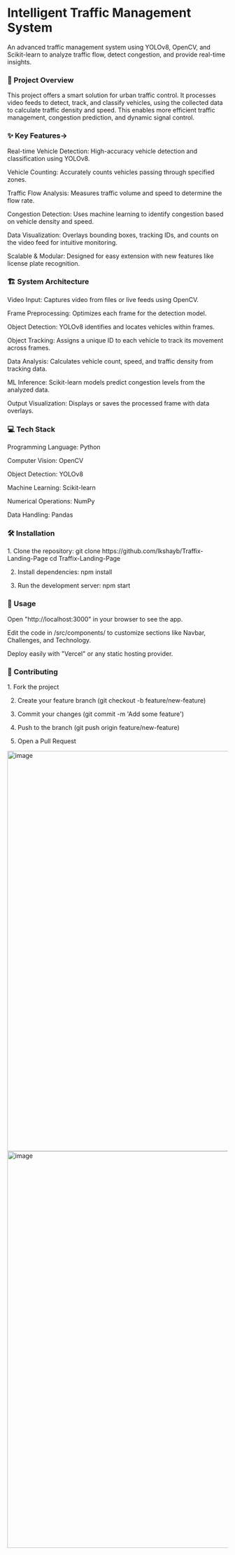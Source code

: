 <h1>Intelligent Traffic Management System</h1>

An advanced traffic management system using YOLOv8, OpenCV, and Scikit-learn to analyze traffic flow, detect congestion, and provide real-time insights.

<h3>🌟 Project Overview</h3>
This project offers a smart solution for urban traffic control. It processes video feeds to detect, track, and classify vehicles, using the collected data to calculate traffic density and speed. This enables more efficient traffic management, congestion prediction, and dynamic signal control.

<h3>✨ Key Features-></h3>

Real-time Vehicle Detection: High-accuracy vehicle detection and classification using YOLOv8.

Vehicle Counting: Accurately counts vehicles passing through specified zones.

Traffic Flow Analysis: Measures traffic volume and speed to determine the flow rate.

Congestion Detection: Uses machine learning to identify congestion based on vehicle density and speed.

Data Visualization: Overlays bounding boxes, tracking IDs, and counts on the video feed for intuitive monitoring.

Scalable & Modular: Designed for easy extension with new features like license plate recognition.

<h3>🏗️ System Architecture</h3>
Video Input: Captures video from files or live feeds using OpenCV.

Frame Preprocessing: Optimizes each frame for the detection model.

Object Detection: YOLOv8 identifies and locates vehicles within frames.

Object Tracking: Assigns a unique ID to each vehicle to track its movement across frames.

Data Analysis: Calculates vehicle count, speed, and traffic density from tracking data.

ML Inference: Scikit-learn models predict congestion levels from the analyzed data.

Output Visualization: Displays or saves the processed frame with data overlays.

<h3>💻 Tech Stack</h3>
Programming Language: Python

Computer Vision: OpenCV

Object Detection: YOLOv8

Machine Learning: Scikit-learn

Numerical Operations: NumPy

Data Handling: Pandas

<h3>🛠️ Installation</h3>
1. Clone the repository:
   git clone https://github.com/lkshayb/Traffix-Landing-Page
   cd Traffix-Landing-Page

2. Install dependencies:
   npm install

3. Run the development server:
   npm start

<h3>🚀 Usage</h3>
  Open "http://localhost:3000" in your browser to see the app.
  
  Edit the code in /src/components/ to customize sections like Navbar, Challenges, and Technology.
  
  Deploy easily with "Vercel" or any static hosting provider.

<h3>🤝 Contributing</h3>
  1. Fork the project
  
  2. Create your feature branch (git checkout -b feature/new-feature)
  
  3. Commit your changes (git commit -m 'Add some feature')
  
  4. Push to the branch (git push origin feature/new-feature)
  
  5. Open a Pull Request

<img width="1918" height="916" alt="image" src="https://github.com/user-attachments/assets/9e5f2e96-575d-42d6-a3c6-2eefd3107377" />

<img width="1918" height="908" alt="image" src="https://github.com/user-attachments/assets/564534c2-5a23-4885-a3ce-6b80c4fa3f72" />

